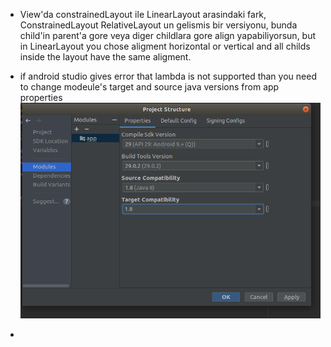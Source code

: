 * View'da constrainedLayout ile LinearLayout arasindaki fark, ConstrainedLayout RelativeLayout un gelismis bir versiyonu, bunda child'in parent'a gore veya diger childlara gore align yapabiliyorsun, but in LinearLayout you chose aligment horizontal or vertical and all childs inside the layout have the same aligment.

* if android studio gives error that lambda is not supported than you need to change modeule's target and source java versions from app properties  
![App properties](./resources/657.png)

* 